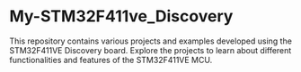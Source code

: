 # My-STM32F411ve_Discovery
This repository contains various projects and examples developed using the STM32F411VE Discovery board. Explore the projects to learn about different functionalities and features of the STM32F411VE MCU.
